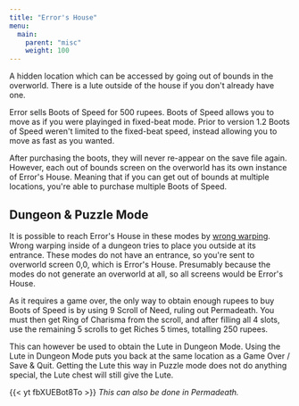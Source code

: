 ```yaml
---
title: "Error's House"
menu:
  main:
    parent: "misc"
    weight: 100
---
```


A hidden location which can be accessed by going out of bounds in the overworld.
There is a lute outside of the house if you don't already have one.

Error sells Boots of Speed for 500 rupees.
Boots of Speed allows you to move as if you were playinged in fixed-beat mode.
Prior to version 1.2 Boots of Speed weren't limited to the fixed-beat speed, instead allowing you to move as fast as you wanted.

After purchasing the boots, they will never re-appear on the save file again.
However, each out of bounds screen on the overworld has its own instance of Error's House.
Meaning that if you can get out of bounds at multiple locations, you're able to purchase multiple Boots of Speed.

## Dungeon & Puzzle Mode

It is possible to reach Error's House in these modes by [wrong warping](/tech/wrong-warp/).
Wrong warping inside of a dungeon tries to place you outside at its entrance.
These modes do not have an entrance, so you're sent to overworld screen 0,0, which is Error's House.
Presumably because the modes do not generate an overworld at all, so all screens would be Error's House.

As it requires a game over, the only way to obtain enough rupees to buy Boots of Speed is by using 9 Scroll of Need, ruling out Permadeath.
You must then get Ring of Charisma from the scroll, and after filling all 4 slots, use the remaining 5 scrolls to get Riches 5 times, totalling 250 rupees.

This can however be used to obtain the Lute in Dungeon Mode.
Using the Lute in Dungeon Mode puts you back at the same location as a Game Over / Save & Quit.
Getting the Lute this way in Puzzle mode does not do anything special, the Lute chest will still give the Lute.

{{< yt fbXUEBot8To >}} _This can also be done in Permadeath._
